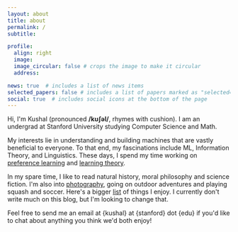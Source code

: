 ```yaml
---
layout: about
title: about
permalink: /
subtitle:  

profile:
  align: right
  image:  
  image_circular: false # crops the image to make it circular
  address: 

news: true  # includes a list of news items
selected_papers: false # includes a list of papers marked as "selected={true}"
social: true  # includes social icons at the bottom of the page
---
```


Hi, I'm Kushal (pronounced **/kʊʃəl/**, rhymes with cushion). I am an undergrad at Stanford University studying Computer Science and Math. 

My interests lie in understanding and building machines that are vastly beneficial to everyone. To that end, my fascinations include ML, Information Theory, and Linguistics. These days, I spend my time working on [preference learning](https://openai.com/research/learning-from-human-preferences) and [learning theory](https://www.alignmentforum.org/posts/sEyWufriufTnBKnTG/incidental-polysemanticity). 

In my spare time, I like to read natural history, moral philosophy and science fiction. I'm also into [photography](https://kushalthaman.tumblr.com/), going on outdoor adventures and playing squash and soccer. Here's a bigger [list]() of things I enjoy. I currently don't write much on this blog, but I'm looking to change that. 

Feel free to send me an email at {kushal} at {stanford} dot {edu} if you'd like to chat about anything you think we'd both enjoy! 


